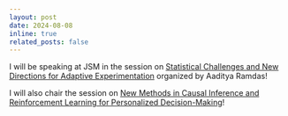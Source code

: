```yaml
---
layout: post
date: 2024-08-08
inline: true
related_posts: false
---
```


I will be speaking at JSM in the session on <a href="https://ww3.aievolution.com/JSMAnnual2024/Events/viewEv?ev=1674">Statistical Challenges and New Directions for Adaptive Experimentation</a> organized by Aaditya Ramdas!

I will also chair the session on <a href="https://ww3.aievolution.com/JSMAnnual2024/Events/viewEv?ev=1321">New Methods in Causal Inference and Reinforcement Learning for Personalized Decision-Making</a>!

